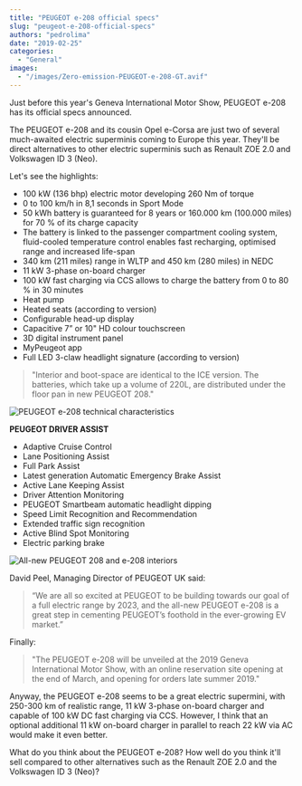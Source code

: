 ```yaml
---
title: "PEUGEOT e-208 official specs"
slug: "peugeot-e-208-official-specs"
authors: "pedrolima"
date: "2019-02-25"
categories:
  - "General"
images:
  - "/images/Zero-emission-PEUGEOT-e-208-GT.avif"
---
```


Just before this year's Geneva International Motor Show, PEUGEOT e-208 has its official specs announced.

The PEUGEOT e-208 and its cousin Opel e-Corsa are just two of several much-awaited electric superminis coming to Europe this year. They'll be direct alternatives to other electric superminis such as Renault ZOE 2.0 and Volkswagen ID 3 (Neo).

Let's see the highlights:

- 100 kW (136 bhp) electric motor developing 260 Nm of torque
- 0 to 100 km/h in 8,1 seconds in Sport Mode
- 50 kWh battery is guaranteed for 8 years or 160.000 km (100.000 miles) for 70 % of its charge capacity
- The battery is linked to the passenger compartment cooling system, fluid-cooled temperature control enables fast recharging, optimised range and increased life-span
- 340 km (211 miles) range in WLTP and 450 km (280 miles) in NEDC
- 11 kW 3-phase on-board charger
- 100 kW fast charging via CCS allows to charge the battery from 0 to 80 % in 30 minutes
- Heat pump
- Heated seats (according to version)
- Configurable head-up display
- Capacitive 7” or 10" HD colour touchscreen
- 3D digital instrument panel
- MyPeugeot app
- Full LED 3-claw headlight signature (according to version)

> "Interior and boot-space are identical to the ICE version. The batteries, which take up a volume of 220L, are distributed under the floor pan in new PEUGEOT 208."

![PEUGEOT e-208 technical characteristics](images/PEUGEOT-e-208-technical-characteristics.avif)

**PEUGEOT DRIVER ASSIST**

- Adaptive Cruise Control
- Lane Positioning Assist
- Full Park Assist
- Latest generation Automatic Emergency Brake Assist
- Active Lane Keeping Assist
- Driver Attention Monitoring
- PEUGEOT Smartbeam automatic headlight dipping
- Speed Limit Recognition and Recommendation
- Extended traffic sign recognition
- Active Blind Spot Monitoring
- Electric parking brake

![All-new PEUGEOT 208 and e-208 interiors](images/All-new-PEUGEOT-208-and-e-208-interiors.avif)

David Peel, Managing Director of PEUGEOT UK said:

> “We are all so excited at PEUGEOT to be building towards our goal of a full electric range by 2023, and the all-new PEUGEOT e-208 is a great step in cementing PEUGEOT’s foothold in the ever-growing EV market.”

Finally:

> "The PEUGEOT e-208 will be unveiled at the 2019 Geneva International Motor Show, with an online reservation site opening at the end of March, and opening for orders late summer 2019."

Anyway, the PEUGEOT e-208 seems to be a great electric supermini, with 250-300 km of realistic range, 11 kW 3-phase on-board charger and capable of 100 kW DC fast charging via CCS. However, I think that an optional additional 11 kW on-board charger in parallel to reach 22 kW via AC would make it even better.

What do you think about the PEUGEOT e-208? How well do you think it'll sell compared to other alternatives such as the Renault ZOE 2.0 and the Volkswagen ID 3 (Neo)?
